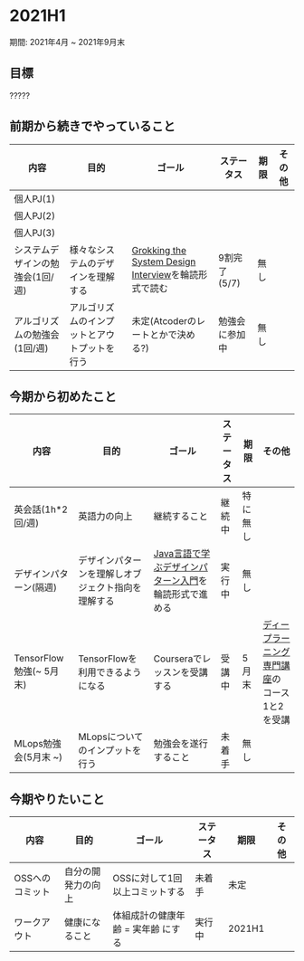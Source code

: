 # 2021H1
期間: 2021年4月 ~ 2021年9月末

## 目標
?????

## 前期から続きでやっていること
<!-- テーブルを作って、ステータス管理、期限表記、その他などを書いておく-->
| 内容 | 目的 | ゴール | ステータス | 期限 | その他 |
| ---- | ---- | ---- | ---- | ---- | ---- |
| 個人PJ(1) ||||||
| 個人PJ(2) ||||||
| 個人PJ(3) ||||||
| システムデザインの勉強会(1回/週) | 様々なシステムのデザインを理解する | [Grokking the System Design Interview](https://www.educative.io/courses/grokking-the-system-design-interview)を輪読形式で読む | 9割完了(5/7) | 無し ||
| アルゴリズムの勉強会(1回/週) | アルゴリズムのインプットとアウトプットを行う | 未定(Atcoderのレートとかで決める?) | 勉強会に参加中 | 無し ||

## 今期から初めたこと
| 内容 | 目的 | ゴール | ステータス | 期限 | その他 |
| ---- | ---- | ---- | ---- | ---- | ---- |
| 英会話(1h*2回/週) | 英語力の向上 | 継続すること | 継続中 | 特に無し ||
| デザインパターン(隔週) | デザインパターンを理解しオブジェクト指向を理解する | [Java言語で学ぶデザインパターン入門](https://www.hyuki.com/dp/)を輪読形式で進める | 実行中 | 無し ||
| TensorFlow勉強(~ 5月末) | TensorFlowを利用できるようになる | Courseraでレッスンを受講する | 受講中 | 5月末 |[ディープラーニング専門講座](https://www.coursera.org/specializations/deep-learning#courses)のコース1と2を受講 |
| MLops勉強会(5月末 ~) | MLopsについてのインプットを行う | 勉強会を遂行すること | 未着手 | 無し ||

## 今期やりたいこと
| 内容 | 目的 | ゴール | ステータス | 期限 | その他 |
| ---- | ---- | ---- | ---- | ---- | ---- |
| OSSへのコミット | 自分の開発力の向上 | OSSに対して1回以上コミットする | 未着手 | 未定 ||
| ワークアウト | 健康になること | 体組成計の健康年齢 = 実年齢 にする | 実行中 | 2021H1 ||
